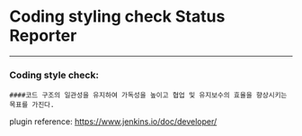 #  Coding styling check Status Reporter 
---

### Coding style check:
    ####코드 구조의 일관성을 유지하여 가독성을 높이고 협업 및 유지보수의 효율을 향상시키는 목표를 가진다.

plugin reference:
<https://www.jenkins.io/doc/developer/>
